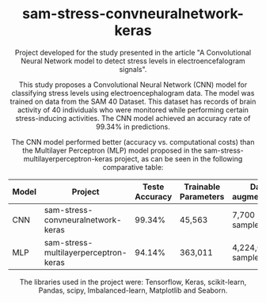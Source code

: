 <div align="center">

# sam-stress-convneuralnetwork-keras

Project developed for the study presented in the article "A Convolutional Neural Network model to detect stress levels in electroencefalogram signals".

This study proposes a Convolutional Neural Network (CNN) model for classifying stress levels using electroencephalogram data. The model was trained on data from the SAM 40 Dataset. This dataset has records of brain activity of 40 individuals who were monitored while performing certain stress-inducing activities. The CNN model achieved an accuracy rate of 99.34% in predictions.

The CNN model performed better (accuracy vs. computational costs) than the Multilayer Perceptron (MLP) model proposed in the sam-stress-multilayerperceptron-keras project, as can be seen in the following comparative table:

| Model | Project                                 | Teste Accuracy | Trainable Parameters | Data augmentation |
| ----- | --------------------------------------- | -------------- | -------------------- | ----------------- |
| CNN   | sam-stress-convneuralnetwork-keras      | 99.34%         | 45,563               | 7,700 samples     | 
| MLP   | sam-stress-multilayerperceptron-keras   | 94.14%         | 363,011              | 4,224,000 samples |

The libraries used in the project were: Tensorflow, Keras, scikit-learn, Pandas, scipy, Imbalanced-learn, Matplotlib and Seaborn. 

